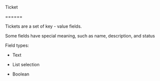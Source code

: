 Ticket

======

Tickets are a set of key - value fields.

Some fields have special meaning, such as name, description, and status

Field types:

- Text

- List selection

- Boolean
